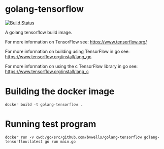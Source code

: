 # golang-tensorflow

[![Build Status](https://travis-ci.org/bvwells/golang-tensorflow.svg?branch=master)](https://travis-ci.org/bvwells/golang-tensorflow)

A golang tensorflow build image.

For more information on TensorFlow see:
https://www.tensorflow.org/

For more information on building using TensorFlow in go see:
https://www.tensorflow.org/install/lang_go

For more information on using the c TensorFlow library in go see:
https://www.tensorflow.org/install/lang_c


# Building the docker image

```
docker build -t golang-tensorflow .
```

# Running test program

```
docker run -v cwd:/go/src/github.com/bvwells/golang-tensorflow golang-tensorflow:latest go run main.go
```

